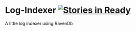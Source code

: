 Log-Indexer [![Stories in Ready](https://badge.waffle.io/JuanjoFuchs/Log-Indexer.png)](http://waffle.io/JuanjoFuchs/Log-Indexer) 
===========

A little log indexer using RavenDb

